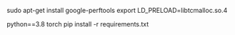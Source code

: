 
sudo apt-get install google-perftools
export LD_PRELOAD=libtcmalloc.so.4

python==3.8
torch
pip install -r requirements.txt

